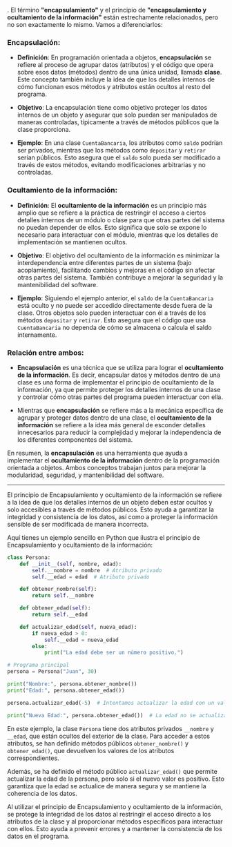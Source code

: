 .
El término **"encapsulamiento"** y el principio de **"encapsulamiento y ocultamiento de la información"** están estrechamente relacionados, pero no son exactamente lo mismo. Vamos a diferenciarlos:

### Encapsulación:
- **Definición**: En programación orientada a objetos, **encapsulación** se refiere al proceso de agrupar datos (atributos) y el código que opera sobre esos datos (métodos) dentro de una única unidad, llamada **clase**. Este concepto también incluye la idea de que los detalles internos de cómo funcionan esos métodos y atributos están ocultos al resto del programa.

- **Objetivo**: La encapsulación tiene como objetivo proteger los datos internos de un objeto y asegurar que solo puedan ser manipulados de maneras controladas, típicamente a través de métodos públicos que la clase proporciona.

- **Ejemplo**: En una clase `CuentaBancaria`, los atributos como `saldo` podrían ser privados, mientras que los métodos como `depositar` y `retirar` serían públicos. Esto asegura que el `saldo` solo pueda ser modificado a través de estos métodos, evitando modificaciones arbitrarias y no controladas.

### Ocultamiento de la información:
- **Definición**: El **ocultamiento de la información** es un principio más amplio que se refiere a la práctica de restringir el acceso a ciertos detalles internos de un módulo o clase para que otras partes del sistema no puedan depender de ellos. Esto significa que solo se expone lo necesario para interactuar con el módulo, mientras que los detalles de implementación se mantienen ocultos.

- **Objetivo**: El objetivo del ocultamiento de la información es minimizar la interdependencia entre diferentes partes de un sistema (bajo acoplamiento), facilitando cambios y mejoras en el código sin afectar otras partes del sistema. También contribuye a mejorar la seguridad y la mantenibilidad del software.

- **Ejemplo**: Siguiendo el ejemplo anterior, el `saldo` de la `CuentaBancaria` está oculto y no puede ser accedido directamente desde fuera de la clase. Otros objetos solo pueden interactuar con él a través de los métodos `depositar` y `retirar`. Esto asegura que el código que usa `CuentaBancaria` no dependa de cómo se almacena o calcula el saldo internamente.

### Relación entre ambos:
- **Encapsulación** es una técnica que se utiliza para lograr el **ocultamiento de la información**. Es decir, encapsular datos y métodos dentro de una clase es una forma de implementar el principio de ocultamiento de la información, ya que permite proteger los detalles internos de una clase y controlar cómo otras partes del programa pueden interactuar con ella.

- Mientras que **encapsulación** se refiere más a la mecánica específica de agrupar y proteger datos dentro de una clase, el **ocultamiento de la información** se refiere a la idea más general de esconder detalles innecesarios para reducir la complejidad y mejorar la independencia de los diferentes componentes del sistema.

En resumen, la **encapsulación** es una herramienta que ayuda a implementar el **ocultamiento de la información** dentro de la programación orientada a objetos. Ambos conceptos trabajan juntos para mejorar la modularidad, seguridad, y mantenibilidad del software.

---

El principio de Encapsulamiento y ocultamiento de la información se refiere a la idea de que los detalles internos de un objeto deben estar ocultos y solo accesibles a través de métodos públicos. Esto ayuda a garantizar la integridad y consistencia de los datos, así como a proteger la información sensible de ser modificada de manera incorrecta.

Aquí tienes un ejemplo sencillo en Python que ilustra el principio de Encapsulamiento y ocultamiento de la información:

```python
class Persona:
    def __init__(self, nombre, edad):
        self.__nombre = nombre  # Atributo privado
        self.__edad = edad  # Atributo privado

    def obtener_nombre(self):
        return self.__nombre

    def obtener_edad(self):
        return self.__edad

    def actualizar_edad(self, nueva_edad):
        if nueva_edad > 0:
            self.__edad = nueva_edad
        else:
            print("La edad debe ser un número positivo.")

# Programa principal
persona = Persona("Juan", 30)

print("Nombre:", persona.obtener_nombre())
print("Edad:", persona.obtener_edad())

persona.actualizar_edad(-5)  # Intentamos actualizar la edad con un valor negativo

print("Nueva Edad:", persona.obtener_edad())  # La edad no se actualiza si es un valor negativo
```

En este ejemplo, la clase `Persona` tiene dos atributos privados `__nombre` y `__edad`, que están ocultos del exterior de la clase. Para acceder a estos atributos, se han definido métodos públicos `obtener_nombre()` y `obtener_edad()`, que devuelven los valores de los atributos correspondientes.

Además, se ha definido el método público `actualizar_edad()` que permite actualizar la edad de la persona, pero solo si el nuevo valor es positivo. Esto garantiza que la edad se actualice de manera segura y se mantiene la coherencia de los datos.

Al utilizar el principio de Encapsulamiento y ocultamiento de la información, se protege la integridad de los datos al restringir el acceso directo a los atributos de la clase y al proporcionar métodos específicos para interactuar con ellos. Esto ayuda a prevenir errores y a mantener la consistencia de los datos en el programa.

